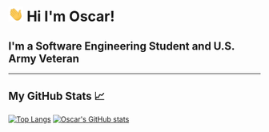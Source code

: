 # <img src="https://raw.githubusercontent.com/ABSphreak/ABSphreak/master/gifs/Hi.gif" width="30px"> Hi I'm Oscar!

## I'm a Software Engineering Student and U.S. Army Veteran
---

## My GitHub Stats 📈

[![Top Langs](https://github-readme-stats.vercel.app/api/top-langs/?username=OscarFox3&theme=dracula)](https://github.com/anuraghazra/github-readme-stats) [![Oscar's GitHub stats](https://github-readme-stats.vercel.app/api?username=OscarFox3&theme=dracula)](https://github.com/anuraghazra/github-readme-stats)

